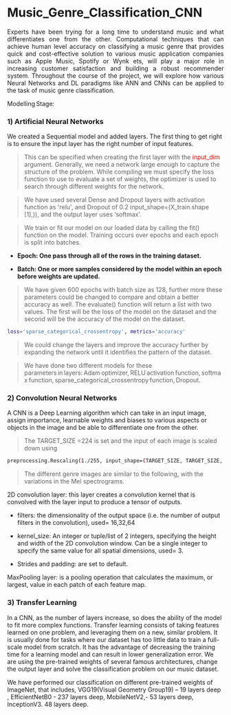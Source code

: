 # Music_Genre_Classification_CNN

<p align="justify">
Experts have been trying for a long time to understand music and what differentiates one from the other. Computational techniques that can achieve human level accuracy on classifying a music genre that provides quick and cost-effective solution to various music application companies such as Apple Music, Spotify or Wynk ets, will play a major role in increasing customer satisfaction and building a robust recommender system. Throughout the course of the project, we will explore how various Neural Networks and DL paradigms like ANN and CNNs can be applied to the task of music genre classification.  
</p>

Modelling Stage: 

### 1)	Artificial Neural Networks

We created a Sequential model and added layers. The first thing to get right is to ensure the input layer has the right number of input features.

>  This can be specified when creating the first layer with the <font color="red">input_dim </font> argument. Generally, we need a network large enough to capture the structure of the problem. While compiling we must specify the loss function to use to evaluate a set of weights, the optimizer is used to search through different weights for the network.

>  We have used several Dense and Dropout layers with activation function as 'relu', and Dropout of 0.2 input_shape=(X_train.shape [1],)), and the output layer uses ‘softmax’.

>  We train or fit our model on our loaded data by calling the fit() function on the model.
Training occurs over epochs and each epoch is split into batches.


-	**Epoch: One pass through all of the rows in the training dataset.**

-	**Batch: One or more samples considered by the model within an epoch before weights are updated.**


>  We have given 600 epochs with batch size as 128, further more these parameters could be changed to compare and obtain a better accuracy as well.
The evaluate() function will return a list with two values. The first will be the loss of the model on the dataset and the second will be the accuracy of the model on the dataset. 
```sh
loss='sparse_categorical_crossentropy', metrics='accuracy'
```

>  We could change the layers and improve the accuracy further by expanding the network until it identifies the pattern of the dataset.

>  We have done two different models for these parameters in layers: Adam optimizer, RELU activation function, softmax function, sparse_categorical_crossentropy function, Dropout.

### 2)	Convolution Neural Networks

A CNN is a Deep Learning algorithm which can take in an input image, assign importance, learnable weights and biases to various aspects or objects in the image and be able to differentiate one from the other. 

>  The TARGET_SIZE =224 is set and the input of each image is scaled down using 
```sh
preprocessing.Rescaling(1./255, input_shape=(TARGET_SIZE, TARGET_SIZE, 3) 
```

>  The different genre images are similar to the following, with the variations in the Mel spectrograms.

2D convolution layer: this layer creates a convolution kernel that is convolved with the layer input to produce a tensor of outputs.

-	filters: the dimensionality of the output space (i.e. the number of output filters in the convolution), used= 16,32,64 

-	kernel_size: An integer or tuple/list of 2 integers, specifying the height and width of the 2D convolution window. Can be a single integer to specify the same value for all spatial dimensions, used= 3.

-	Strides and padding: are set to default.

MaxPooling layer: is a pooling operation that calculates the maximum, or largest, value in each patch of each feature map. 
 
### 3)	Transfer Learning

In a CNN, as the number of layers increase, so does the ability of the model to fit more complex functions. Transfer learning consists of taking features learned on one problem, and leveraging them on a new, similar problem. It is usually done for tasks where our dataset has too little data to train a full-scale model from scratch. It has the advantage of decreasing the training time for a learning model and can result in lower generalization error. We are using the pre-trained weights of several famous architectures, change the output layer and solve the classification problem on our music dataset. 

We have performed our classification on different pre-trained weights of ImageNet, that includes, VGG19(Visual Geometry Group19) – 19 layers deep , EfficientNetB0 - 237 layers deep,  MobileNetV2,- 53 layers deep, InceptionV3.  48 layers deep.

